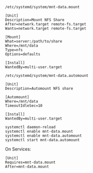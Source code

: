 `/etc/systemd/system/mnt-data.mount`
```
[Unit]
Description=Mount NFS Share
After=network.target remote-fs.target
Wants=network.target remote-fs.target

[Mount]
What=server:/path/to/share
Where=/mnt/data
Type=nfs
Options=defaults

[Install]
WantedBy=multi-user.target
```
`/etc/systemd/system/mnt-data.automount`
```
[Unit]
Description=Automount NFS share

[Automount]
Where=/mnt/data
TimeoutIdleSec=10

[Install]
WantedBy=multi-user.target
```

```
systemctl daemon-reload
systemctl enable mnt-data.mount
systemctl enable mnt-data.automount
systemctl start mnt-data.automount
```

On Services:
```
[Unit]
Requires=mnt-data.mount
After=mnt-data.mount
```

